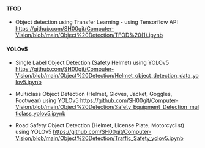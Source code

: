#### TFOD 
- Object detection using Transfer Learning - using Tensorflow API
https://github.com/SH00git/Computer-Vision/blob/main/Object%20Detection/TFOD%20(1).ipynb


#### YOLOv5

- Single Label Object Detection (Safety Helmet) using YOLOv5
  https://github.com/SH00git/Computer-Vision/blob/main/Object%20Detection/Helmet_object_detection_data_yolov5.ipynb
  
- Multiclass Object Detection (Helmet, Gloves, Jacket, Goggles, Footwear) using YOLOv5
  https://github.com/SH00git/Computer-Vision/blob/main/Object%20Detection/Safety_Equipment_Detection_multiclass_yolov5.ipynb
  
- Road Safety Object Detection (Helmet, License Plate, Motorcyclist) using YOLOv5
  https://github.com/SH00git/Computer-Vision/blob/main/Object%20Detection/Traffic_Safety_yolov5.ipynb
